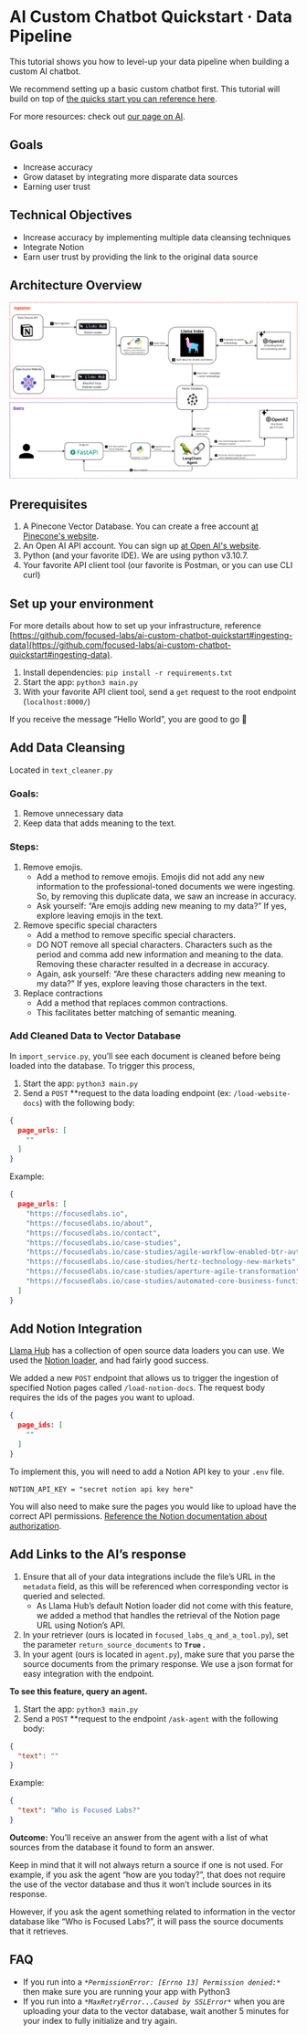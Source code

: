 # AI Custom Chatbot Quickstart · Data Pipeline

This tutorial shows you how to level-up your data pipeline when building a custom AI chatbot.

We recommend setting up a basic custom chatbot first. This tutorial will build on top
of [the quicks start you can reference here]([https://github.com/focused-labs/ai-custom-chatbot-quickstart](https://github.com/focused-labs/ai-custom-chatbot-quickstart)).

For more resources: check out [our page on AI](https://focusedlabs.io/ai).

## Goals
- Increase accuracy
- Grow dataset by integrating more disparate data sources
- Earning user trust

## Technical Objectives
- Increase accuracy by implementing multiple data cleansing techniques
- Integrate Notion
- Earn user trust by providing the link to the original data source

## Architecture Overview

![Overview](ArchitectureOverview.png)

## Prerequisites

1. A Pinecone Vector Database. You can create a free account [at Pinecone's website](https://www.pinecone.io/).
2. An Open AI API account. You can sign up [at Open AI's website](https://platform.openai.com/signup).
3. Python (and your favorite IDE). We are using python v3.10.7.
4. Your favorite API client tool (our favorite is Postman, or you can use CLI curl)

## Set up your environment

For more details about how to set up your infrastructure,
reference [https://github.com/focused-labs/ai-custom-chatbot-quickstart#ingesting-data](https://github.com/focused-labs/ai-custom-chatbot-quickstart#ingesting-data).

1. Install dependencies: `pip install -r requirements.txt`
2. Start the app: `python3 main.py`
3. With your favorite API client tool, send a `get` request to the root endpoint (`localhost:8000/`)

If you receive the message “Hello World”, you are good to go 🎉

## Add Data Cleansing

Located in `text_cleaner.py`

### **************Goals:**************

1. Remove unnecessary data
2. Keep data that adds meaning to the text.

### **************Steps:**************

1. Remove emojis.
    - Add a method to remove emojis. Emojis did not add any new information to the professional-toned documents we were
      ingesting. So, by removing this duplicate data, we saw an increase in accuracy.
    - Ask yourself: “Are emojis adding new meaning to my data?” If yes, explore leaving emojis in the text.
2. Remove specific special characters
    - Add a method to remove specific special characters.
    - DO NOT remove all special characters. Characters such as the period and comma add new information and meaning to
      the data. Removing these character resulted in a decrease in accuracy.
    - Again, ask yourself: “Are these characters adding new meaning to my data?” If yes, explore leaving those
      characters in the text.
3. Replace contractions
    - Add a method that replaces common contractions.
    - This facilitates better matching of semantic meaning.

### Add Cleaned Data to Vector Database

In `import_service.py`, you’ll see each document is cleaned before being loaded into the database. To trigger this
process,

1. Start the app: `python3 main.py`
2. Send a `POST` **request to the data loading endpoint (ex: `/load-website-docs`) with the following body:

```json
{
  page_urls: [
    ""
  ]
}
```

Example:

```json
{
  page_urls: [
    "https://focusedlabs.io",
    "https://focusedlabs.io/about",
    "https://focusedlabs.io/contact",
    "https://focusedlabs.io/case-studies",
    "https://focusedlabs.io/case-studies/agile-workflow-enabled-btr-automation",
    "https://focusedlabs.io/case-studies/hertz-technology-new-markets",
    "https://focusedlabs.io/case-studies/aperture-agile-transformation",
    "https://focusedlabs.io/case-studies/automated-core-business-functionality"
  ]
}
```

## Add Notion Integration

[Llama Hub](https://llamahub.ai/) has a collection of open source data loaders you can use. We
used the [Notion loader](https://llamahub.ai/l/notion), and had fairly good success.

We added a new `POST` endpoint that allows us to trigger the ingestion of specified Notion pages
called `/load-notion-docs`. The request body requires the ids of the pages you want to upload.

```json
{
  page_ids: [
    ""
  ]
}
```

To implement this, you will need to add a Notion API key to your `.env` file.

```tsx
NOTION_API_KEY = "secret notion api key here"
```

You will also need to make sure the pages you would like to upload have the correct API permissions. [Reference the
Notion documentation about authorization](https://developers.notion.com/docs/authorization).

## Add Links to the AI’s response

1. Ensure that all of your data integrations include the file’s URL in the `metadata` field, as this will be referenced
   when corresponding vector is queried and selected.
    - As Llama Hub’s default Notion loader did not come with this feature, we added a method that handles the retrieval
      of the Notion page URL using Notion’s API.
2. In your retriever (ours is located in `focused_labs_q_and_a_tool.py`), set the parameter `return_source_documents` to
   **`True` .**
3. In your agent (ours is located in `agent.py`), make sure that you parse the source documents from the primary
   response. We use a json format for easy integration with the endpoint.

**To see this feature, query an agent.**

1. Start the app: `python3 main.py`
2. Send a `POST` **request to the endpoint `/ask-agent` with the following body:

```json
{
  "text": ""
}
```

Example:

```json
{
  "text": "Who is Focused Labs?"
}
```

******************Outcome:****************** You’ll receive an answer from the agent with a list of what sources from
the database it found to form an answer.

Keep in mind that it will not always return a source if one is not used. For example, if you ask the agent “how are you
today?”, that does not require the use of the vector database and thus it won’t include sources in its response.

However, if you ask the agent something related to information in the vector database like “Who is Focused Labs?”, it
will pass the source documents that it retrieves.

## FAQ

- If you run into a *`*PermissionError: [Errno 13] Permission denied:*`* then make sure you are running your app with
  Python3
- If you run into a *`*MaxRetryError...Caused by SSLError*`* when you are uploading your data to the vector database,
  wait another 5 minutes for your index to fully initialize and try again.